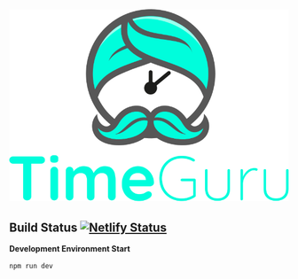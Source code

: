 ![TimeGuru Logo](https://raw.githubusercontent.com/chasehoff/TimeGuru-Web/master/front-end/public/images/TimeGuru_Logo.svg)
---
**Build Status**
[![Netlify Status](https://api.netlify.com/api/v1/badges/7a12aeae-7ba5-4ef5-aabc-237370a9cfb1/deploy-status)](https://app.netlify.com/sites/cocky-beaver-293f8b/deploys)
---
**Development Environment Start**

    npm run dev

